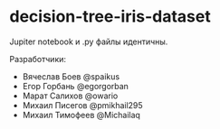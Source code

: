 # decision-tree-iris-dataset

Jupiter notebook и .py файлы идентичны.

Разработчики: 

- Вячеслав Боев @spaikus
- Егор Горбань @egorgorban
- Марат Салихов @owario
- Михаил Писегов @pmikhail295
- Михаил Тимофеев @Michailaq
